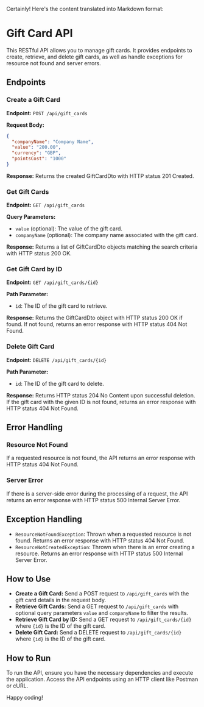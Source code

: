 Certainly! Here's the content translated into Markdown format:

# Gift Card API

This RESTful API allows you to manage gift cards. It provides endpoints to create, retrieve, and delete gift cards, as well as handle exceptions for resource not found and server errors.

## Endpoints

### Create a Gift Card

**Endpoint:** `POST /api/gift_cards`

**Request Body:**
```json
{
  "companyName": "Company Name",
  "value": "200.00",
  "currency": "GBP",
  "pointsCost": "1000"
}
```

**Response:** Returns the created GiftCardDto with HTTP status 201 Created.

### Get Gift Cards

**Endpoint:** `GET /api/gift_cards`

**Query Parameters:**
- `value` (optional): The value of the gift card.
- `companyName` (optional): The company name associated with the gift card.

**Response:** Returns a list of GiftCardDto objects matching the search criteria with HTTP status 200 OK.

### Get Gift Card by ID

**Endpoint:** `GET /api/gift_cards/{id}`

**Path Parameter:**
- `id`: The ID of the gift card to retrieve.

**Response:** Returns the GiftCardDto object with HTTP status 200 OK if found. If not found, returns an error response with HTTP status 404 Not Found.

### Delete Gift Card

**Endpoint:** `DELETE /api/gift_cards/{id}`

**Path Parameter:**
- `id`: The ID of the gift card to delete.

**Response:** Returns HTTP status 204 No Content upon successful deletion. If the gift card with the given ID is not found, returns an error response with HTTP status 404 Not Found.

## Error Handling

### Resource Not Found

If a requested resource is not found, the API returns an error response with HTTP status 404 Not Found.

### Server Error

If there is a server-side error during the processing of a request, the API returns an error response with HTTP status 500 Internal Server Error.

## Exception Handling

- `ResourceNotFoundException`: Thrown when a requested resource is not found. Returns an error response with HTTP status 404 Not Found.
- `ResourceNotCreatedException`: Thrown when there is an error creating a resource. Returns an error response with HTTP status 500 Internal Server Error.

## How to Use

- **Create a Gift Card:** Send a POST request to `/api/gift_cards` with the gift card details in the request body.
- **Retrieve Gift Cards:** Send a GET request to `/api/gift_cards` with optional query parameters `value` and `companyName` to filter the results.
- **Retrieve Gift Card by ID:** Send a GET request to `/api/gift_cards/{id}` where `{id}` is the ID of the gift card.
- **Delete Gift Card:** Send a DELETE request to `/api/gift_cards/{id}` where `{id}` is the ID of the gift card.

## How to Run

To run the API, ensure you have the necessary dependencies and execute the application. Access the API endpoints using an HTTP client like Postman or cURL.

Happy coding!